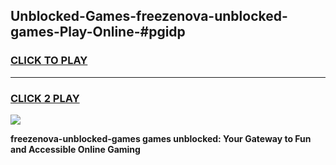 
## Unblocked-Games-freezenova-unblocked-games-Play-Online-#pgidp
<h3>
<a href="https://premium.freeplayer.one?title=freezenova-unblocked-games&ref=24F">CLICK TO PLAY</a></h3>
<hr>

<h3>
<a href="https://premium.freeplayer.one?title=freezenova-unblocked-games&ref=24F">CLICK 2 PLAY</a>
  
</h3>

<a href="https://premium.freeplayer.one?title=freezenova-unblocked-games&ref=24F/"><img src="https://clearcache.store/games.png"></a>


**freezenova-unblocked-games games unblocked: Your Gateway to Fun and Accessible Online Gaming**
